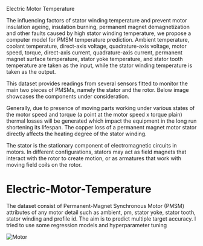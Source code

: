 Electric Motor Temperature

The influencing factors of stator winding temperature and prevent motor insulation ageing, insulation burning, permanent magnet demagnetization and other faults caused by high stator winding temperature, we propose a computer model for PMSM temperature prediction. Ambient temperature, coolant temperature, direct-axis voltage, quadrature-axis voltage, motor speed, torque, direct-axis current, quadrature-axis current, permanent magnet surface temperature, stator yoke temperature, and stator tooth temperature are taken as the input, while the stator winding temperature is taken as the output.

This dataset provides readings from several sensors fitted to monitor the main two pieces of PMSMs, namely the stator and the rotor. Below image showcases the components under consideration.

Generally, due to presence of moving parts working under various states of the motor speed and torque (a point at the motor speed x torque plain) thermal losses will be generated which impact the equipment in the long run shortening its lifespan. The copper loss of a permanent magnet motor stator directly affects the heating degree of the stator winding.

The stator is the stationary component of electromagnetic circuits in motors. In different configurations, stators may act as field magnets that interact with the rotor to create motion, or as armatures that work with moving field coils on the rotor.

# Electric-Motor-Temperature
The dataset consist of Permanent-Magnet Synchronous Motor (PMSM) attributes of any motor detail such as ambient, pm, stator yoke, stator tooth, stator winding and profile id. The aim is to predict multiple target accuracy. l tried to use some regression models and hyperparameter tuning

![Motor](https://user-images.githubusercontent.com/62169942/153264340-87c2a0c9-01ce-4500-9c1c-48573864d78c.jpg)
